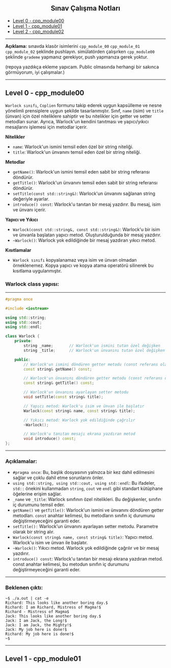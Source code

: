 <div align="center">
  <h2>Sınav Çalışma Notları</h2>
</div>

- [Level 0 - cpp_module00](#cpp_module00)
- [Level 1 - cpp_module01](#cpp_module01)
- [Level 2 - cpp_module02](#cpp_module01)

---

**Açıklama:** sınavda klasör isimlerini `cpp_module_00` `cpp_module_01` `cpp_module_02`
şeklinde pushlayın. simülatörden çalışırken `cpp_module00` şeklinde `grademe` yapmanız gerekiyor, push yapmanıza gerek yoktur. 

(repoya yazdıkça ekleme yapıcam. Public olmasında herhangi bir sakınca görmüyorum, iyi çalışmalar.)

---

<a name="cpp_module00"></a>
## Level 0 - cpp_module00

`Warlock sınıfı`, `Coplien` formunu takip ederek uygun kapsülleme ve nesne yönelimli prensiplere uygun şekilde tasarlanmıştır. Sınıf, `name` (isim) ve `title` (ünvan) için özel niteliklere sahiptir ve bu nitelikler için getter ve setter metodları sunar. Ayrıca, Warlock'un kendini tanıtması ve yapıcı/yıkıcı mesajlarını işlemesi için metodlar içerir.



**Nitelikler**
- `name`: Warlock'un ismini temsil eden özel bir string niteliği.
- `title`: Warlock'un ünvanını temsil eden özel bir string niteliği.

**Metodlar**
- `getName()`: Warlock'un ismini temsil eden sabit bir string referansı döndürür.
- `getTitle()`: Warlock'un ünvanını temsil eden sabit bir string referansı döndürür.
- `setTitle(const std::string&)`: Warlock'un ünvanını sağlanan string değeriyle ayarlar.
- `introduce() const`: Warlock'u tanıtan bir mesaj yazdırır. Bu mesaj, isim ve ünvanı içerir.

**Yapıcı ve Yıkıcı**
- `Warlock(const std::string&, const std::string&)`: Warlock'u bir isim ve ünvanla başlatan yapıcı metod. Oluşturulduğunda bir mesaj yazdırır.
- `~Warlock()`: Warlock yok edildiğinde bir mesaj yazdıran yıkıcı metod.

**Kısıtlamalar**
- `Warlock sınıfı` kopyalanamaz veya isim ve ünvan olmadan örneklenemez. Kopya yapıcı ve kopya atama operatörü silinerek bu kısıtlama uygulanmıştır.

### Warlock class yapısı:

---

```cpp
#pragma once

#include <iostream>

using std::string;
using std::cout;
using std::endl;

class Warlock {
    private:
        string _name;       // Warlock'un ismini tutan özel değişken
        string _title;      // Warlock'un ünvanını tutan özel değişken

    public:
        // Warlock'un ismini döndüren getter metodu (const referans olarak)
        const string& getName() const;

        // Warlock'un ünvanını döndüren getter metodu (const referans olarak)
        const string& getTitle() const;

        // Warlock'un ünvanını ayarlayan setter metodu
        void setTitle(const string& title);

        // Yapıcı metod: Warlock'u isim ve ünvan ile başlatır
        Warlock(const string& name, const string& title);

        // Yıkıcı metod: Warlock yok edildiğinde çağrılır
        ~Warlock();

        // Warlock'u tanıtan mesajı ekrana yazdıran metod
        void introduce() const;
};
```

---

### Açıklamalar:
- `#pragma once`: Bu, başlık dosyasının yalnızca bir kez dahil edilmesini sağlar ve çoklu dahil etme sorunlarını önler.
- `using std::string, using std::cout, using std::endl`: Bu ifadeler, `std::` önekini kullanmadan `string`, `cout` ve `endl` gibi standart kütüphane öğelerine erişim sağlar.
- `_name` ve `_title`: Warlock sınıfının özel nitelikleri. Bu değişkenler, sınıfın iç durumunu temsil eder.
- `getName()` ve `getTitle()`: Warlock'un ismini ve ünvanını döndüren getter metodları. `const` anahtar kelimesi, bu metodların sınıfın iç durumunu değiştirmeyeceğini garanti eder.
- `setTitle():` Warlock'un ünvanını ayarlayan setter metodu. Parametre olarak bir string alır.
- `Warlock(const string& name, const string& title)`: Yapıcı metod. Warlock'u isim ve ünvan ile başlatır.
- `~Warlock()`: Yıkıcı metod. Warlock yok edildiğinde çağrılır ve bir mesaj yazdırır.
- `introduce() const`: Warlock'u tanıtan bir mesajı ekrana yazdıran metod. const anahtar kelimesi, bu metodun sınıfın iç durumunu değiştirmeyeceğini garanti eder.

---

### Beklenen çıktı:

```ssh
~$ ./a.out | cat -e
Richard: This looks like another boring day.$
Richard: I am Richard, Mistress of Magma!$
Richard - Mistress of Magma$
Jack: This looks like another boring day.$
Jack: I am Jack, the Long!$
Jack: I am Jack, the Mighty!$
Jack: My job here is done!$
Richard: My job here is done!$
~$
```

---

<a name="cpp_module01"></a>
## Level 1 - cpp_module01
